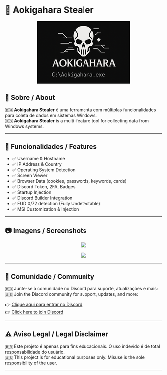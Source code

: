 # 🚨 Aokigahara Stealer

<p align="center">
  <img src="https://github.com/justaguy6/Aokigahara-Stealer/raw/main/assets/618b9228-5b97-4b51-8db9-34c19c5e6fc1.png" width="300" alt="Banner do projeto"/>
</p>

## 📌 Sobre / About

🇧🇷 **Aokigahara Stealer** é uma ferramenta com múltiplas funcionalidades para coleta de dados em sistemas Windows.  
🇺🇸 **Aokigahara Stealer** is a multi-feature tool for collecting data from Windows systems.

---

## 🚀 Funcionalidades / Features

- ✅ Username & Hostname
- ✅ IP Address & Country
- ✅ Operating System Detection
- ✅ Screen Viewer
- ✅ Browser Data (cookies, passwords, keywords, cards)
- ✅ Discord Token, 2FA, Badges
- ✅ Startup Injection
- ✅ Discord Builder Integration
- ✅ FUD 0/72 detection (Fully Undetectable)
- ✅ MSI Customization & Injection

---

## 📷 Imagens / Screenshots

<p align="center">
  <img src="https://github.com/SEU_USUARIO/SEU_REPOSITORIO/raw/main/assets/screenshot1.png" width="600"/>
</p>

<p align="center">
  <img src="https://github.com/SEU_USUARIO/SEU_REPOSITORIO/raw/main/assets/screenshot2.png" width="600"/>
</p>

---

## 💬 Comunidade / Community

🇧🇷 Junte-se à comunidade no Discord para suporte, atualizações e mais:  
🇺🇸 Join the Discord community for support, updates, and more:

👉 [Clique aqui para entrar no Discord](https://discord.gg/cc6svhsd74)  
👉 [Click here to join Discord](https://discord.gg/cc6svhsd74)

---

## ⚠️ Aviso Legal / Legal Disclaimer

🇧🇷 Este projeto é apenas para fins educacionais. O uso indevido é de total responsabilidade do usuário.  
🇺🇸 This project is for educational purposes only. Misuse is the sole responsibility of the user.

---
